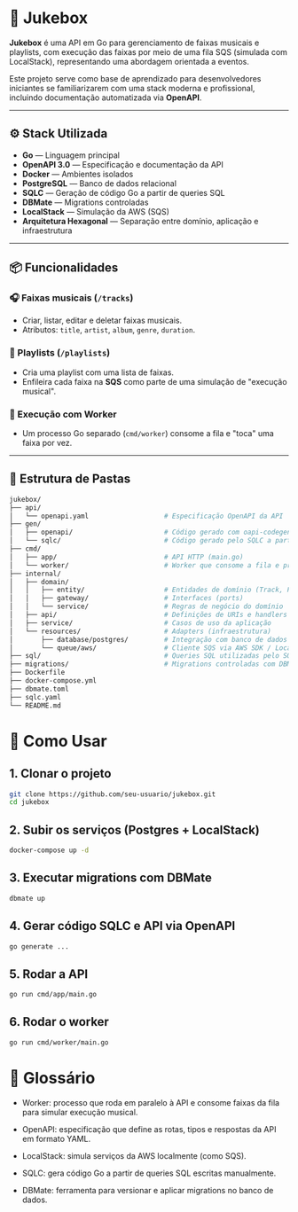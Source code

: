 # 🎵 Jukebox

**Jukebox** é uma API em Go para gerenciamento de faixas musicais e playlists, com execução das faixas por meio de uma fila SQS (simulada com LocalStack), representando uma abordagem orientada a eventos.

Este projeto serve como base de aprendizado para desenvolvedores iniciantes se familiarizarem com uma stack moderna e profissional, incluindo documentação automatizada via **OpenAPI**.

---

## ⚙️ Stack Utilizada

- **Go** — Linguagem principal
- **OpenAPI 3.0** — Especificação e documentação da API
- **Docker** — Ambientes isolados
- **PostgreSQL** — Banco de dados relacional
- **SQLC** — Geração de código Go a partir de queries SQL
- **DBMate** — Migrations controladas
- **LocalStack** — Simulação da AWS (SQS)
- **Arquitetura Hexagonal** — Separação entre domínio, aplicação e infraestrutura

---

## 📦 Funcionalidades

### 🎧 Faixas musicais (`/tracks`)
- Criar, listar, editar e deletar faixas musicais.
- Atributos: `title`, `artist`, `album`, `genre`, `duration`.

### 📃 Playlists (`/playlists`)
- Cria uma playlist com uma lista de faixas.
- Enfileira cada faixa na **SQS** como parte de uma simulação de "execução musical".

### 🎼 Execução com Worker
- Um processo Go separado (`cmd/worker`) consome a fila e "toca" uma faixa por vez.

---

## 📂 Estrutura de Pastas

```bash
jukebox/
├── api/
│   └── openapi.yaml                   # Especificação OpenAPI da API
├── gen/
│   ├── openapi/                       # Código gerado com oapi-codegen (tipos e handlers)
│   └── sqlc/                          # Código gerado pelo SQLC a partir das queries
├── cmd/
│   ├── app/                           # API HTTP (main.go)
│   └── worker/                        # Worker que consome a fila e processa faixas
├── internal/
│   ├── domain/
│   │   ├── entity/                    # Entidades de domínio (Track, Playlist)
│   │   ├── gateway/                   # Interfaces (ports)
│   │   └── service/                   # Regras de negócio do domínio
│   ├── api/                           # Definições de URIs e handlers
│   ├── service/                       # Casos de uso da aplicação
│   └── resources/                     # Adapters (infraestrutura)
│       ├── database/postgres/         # Integração com banco de dados via SQLC
│       └── queue/aws/                 # Cliente SQS via AWS SDK / LocalStack
├── sql/                               # Queries SQL utilizadas pelo SQLC
├── migrations/                        # Migrations controladas com DBMate
├── Dockerfile
├── docker-compose.yml
├── dbmate.toml
├── sqlc.yaml
└── README.md
``` 
# 🧪 Como Usar
## 1. Clonar o projeto
```bash
git clone https://github.com/seu-usuario/jukebox.git
cd jukebox
```
## 2. Subir os serviços (Postgres + LocalStack)
```bash
docker-compose up -d
```
## 3. Executar migrations com DBMate
``` bash
dbmate up
```
## 4. Gerar código SQLC e API via OpenAPI
``` bash
go generate ...
```
## 5. Rodar a API
``` bash
go run cmd/app/main.go
```
## 6. Rodar o worker
``` bash
go run cmd/worker/main.go
```

# 📘 Glossário

- Worker: processo que roda em paralelo à API e consome faixas da fila para simular execução musical.

- OpenAPI: especificação que define as rotas, tipos e respostas da API em formato YAML.

- LocalStack: simula serviços da AWS localmente (como SQS).

- SQLC: gera código Go a partir de queries SQL escritas manualmente.

- DBMate: ferramenta para versionar e aplicar migrations no banco de dados.
